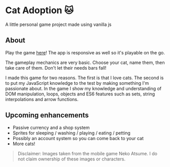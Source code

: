 # Cat Adoption :cat:
A little personal game project made using vanilla js

## About
Play the game [here](https://laurenawilkinson.github.io/cat-adoption)! The app is responsive as well so it's playable on the go.

The gameplay mechanics are very basic. Choose your cat, name them, then take care of them. Don't let their needs bars fall!

I made this game for two reasons. The first is that I love cats. The second is to put my JavaScript knowledge to the test by making something I'm passionate about. In the game I show my knowledge and understanding of DOM manipulation, loops, objects and ES6 features such as sets, string interpolations and arrow functions.

## Upcoming enhancements
- Passive currency and a shop system
- Sprites for sleeping / washing / playing / eating / petting
- Possibly an account system so you can come back to your cat
- More cats!

>Disclaimer: Images taken from the mobile game Neko Atsume. I do not claim ownership of these images or characters.
